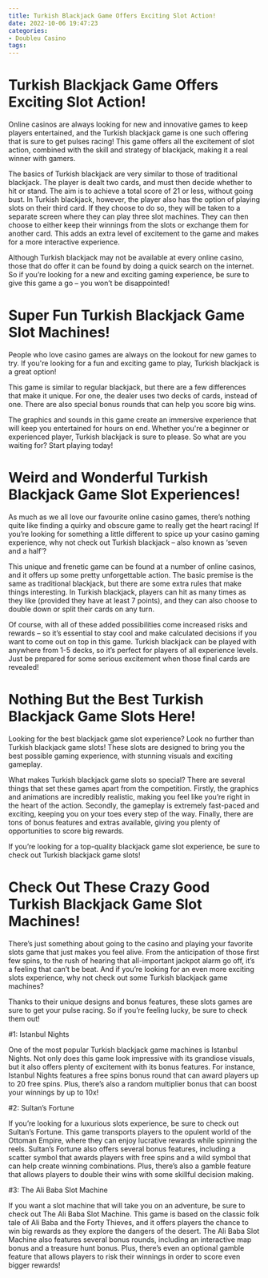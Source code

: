 ```yaml
---
title: Turkish Blackjack Game Offers Exciting Slot Action!
date: 2022-10-06 19:47:23
categories:
- Doubleu Casino
tags:
---
```



#  Turkish Blackjack Game Offers Exciting Slot Action!

Online casinos are always looking for new and innovative games to keep players entertained, and the Turkish blackjack game is one such offering that is sure to get pulses racing! This game offers all the excitement of slot action, combined with the skill and strategy of blackjack, making it a real winner with gamers.

The basics of Turkish blackjack are very similar to those of traditional blackjack. The player is dealt two cards, and must then decide whether to hit or stand. The aim is to achieve a total score of 21 or less, without going bust. In Turkish blackjack, however, the player also has the option of playing slots on their third card. If they choose to do so, they will be taken to a separate screen where they can play three slot machines. They can then choose to either keep their winnings from the slots or exchange them for another card. This adds an extra level of excitement to the game and makes for a more interactive experience.

Although Turkish blackjack may not be available at every online casino, those that do offer it can be found by doing a quick search on the internet. So if you’re looking for a new and exciting gaming experience, be sure to give this game a go – you won’t be disappointed!

#  Super Fun Turkish Blackjack Game Slot Machines!

People who love casino games are always on the lookout for new games to try. If you're looking for a fun and exciting game to play, Turkish blackjack is a great option!

This game is similar to regular blackjack, but there are a few differences that make it unique. For one, the dealer uses two decks of cards, instead of one. There are also special bonus rounds that can help you score big wins.

The graphics and sounds in this game create an immersive experience that will keep you entertained for hours on end. Whether you're a beginner or experienced player, Turkish blackjack is sure to please. So what are you waiting for? Start playing today!

#  Weird and Wonderful Turkish Blackjack Game Slot Experiences!

As much as we all love our favourite online casino games, there’s nothing quite like finding a quirky and obscure game to really get the heart racing! If you’re looking for something a little different to spice up your casino gaming experience, why not check out Turkish blackjack – also known as ‘seven and a half’?

This unique and frenetic game can be found at a number of online casinos, and it offers up some pretty unforgettable action. The basic premise is the same as traditional blackjack, but there are some extra rules that make things interesting. In Turkish blackjack, players can hit as many times as they like (provided they have at least 7 points), and they can also choose to double down or split their cards on any turn.

Of course, with all of these added possibilities come increased risks and rewards – so it’s essential to stay cool and make calculated decisions if you want to come out on top in this game. Turkish blackjack can be played with anywhere from 1-5 decks, so it’s perfect for players of all experience levels. Just be prepared for some serious excitement when those final cards are revealed!

#  Nothing But the Best Turkish Blackjack Game Slots Here!

Looking for the best blackjack game slot experience? Look no further than Turkish blackjack game slots! These slots are designed to bring you the best possible gaming experience, with stunning visuals and exciting gameplay.

What makes Turkish blackjack game slots so special? There are several things that set these games apart from the competition. Firstly, the graphics and animations are incredibly realistic, making you feel like you’re right in the heart of the action. Secondly, the gameplay is extremely fast-paced and exciting, keeping you on your toes every step of the way. Finally, there are tons of bonus features and extras available, giving you plenty of opportunities to score big rewards.

If you’re looking for a top-quality blackjack game slot experience, be sure to check out Turkish blackjack game slots!

#  Check Out These Crazy Good Turkish Blackjack Game Slot Machines!

There’s just something about going to the casino and playing your favorite slots game that just makes you feel alive. From the anticipation of those first few spins, to the rush of hearing that all-important jackpot alarm go off, it’s a feeling that can’t be beat. And if you’re looking for an even more exciting slots experience, why not check out some Turkish blackjack game machines?

Thanks to their unique designs and bonus features, these slots games are sure to get your pulse racing. So if you’re feeling lucky, be sure to check them out!

#1: Istanbul Nights

One of the most popular Turkish blackjack game machines is Istanbul Nights. Not only does this game look impressive with its grandiose visuals, but it also offers plenty of excitement with its bonus features. For instance, Istanbul Nights features a free spins bonus round that can award players up to 20 free spins. Plus, there’s also a random multiplier bonus that can boost your winnings by up to 10x!

#2: Sultan’s Fortune

If you’re looking for a luxurious slots experience, be sure to check out Sultan’s Fortune. This game transports players to the opulent world of the Ottoman Empire, where they can enjoy lucrative rewards while spinning the reels. Sultan’s Fortune also offers several bonus features, including a scatter symbol that awards players with free spins and a wild symbol that can help create winning combinations. Plus, there’s also a gamble feature that allows players to double their wins with some skillful decision making.

#3: The Ali Baba Slot Machine

If you want a slot machine that will take you on an adventure, be sure to check out The Ali Baba Slot Machine. This game is based on the classic folk tale of Ali Baba and the Forty Thieves, and it offers players the chance to win big rewards as they explore the dangers of the desert. The Ali Baba Slot Machine also features several bonus rounds, including an interactive map bonus and a treasure hunt bonus. Plus, there’s even an optional gamble feature that allows players to risk their winnings in order to score even bigger rewards!